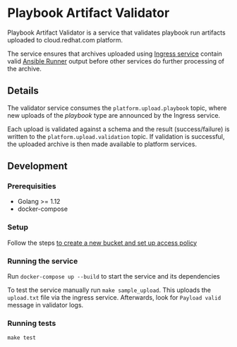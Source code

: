 # Playbook Artifact Validator

Playbook Artifact Validator is a service that validates playbook run artifacts uploaded to cloud.redhat.com platform.

The service ensures that archives uploaded using [Ingress service](https://github.com/RedHatInsights/insights-ingress-go) contain valid [Ansible Runner](https://ansible-runner.readthedocs.io/en/stable/) output before other services do further processing of the archive.

## Details

The validator service consumes the `platform.upload.playbook` topic, where new uploads of the _playbook_ type are announced by the Ingress service.

Each upload is validated against a schema and the result (success/failure) is written to the `platform.upload.validation` topic.
If validation is successful, the uploaded archive is then made available to platform services.

## Development

### Prerequisities

* Golang >= 1.12
* docker-compose

### Setup

Follow the steps [to create a new bucket and set up access policy](https://github.com/RedHatInsights/insights-ingress-go/tree/master/development#running)

### Running the service

Run `docker-compose up --build` to start the service and its dependencies

To test the service manually run `make sample_upload`.
This uploads the `upload.txt` file via the ingress service.
Afterwards, look for `Payload valid` message in validator logs.

### Running tests

`make test`
